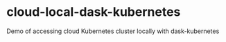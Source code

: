 # cloud-local-dask-kubernetes
Demo of accessing cloud Kubernetes cluster locally with dask-kubernetes
